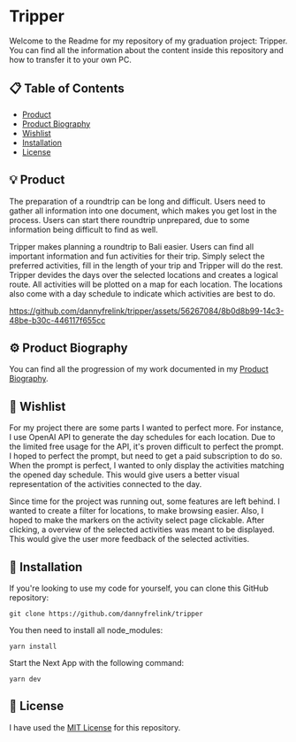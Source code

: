 # Tripper

Welcome to the Readme for my repository of my graduation project: Tripper. You can find all the information about the content inside this repository and how to transfer it to your own PC.

## 📋 Table of Contents

- [Product](https://github.com/dannyfrelink/tripper#-product)
- [Product Biography](https://github.com/dannyfrelink/tripper#%EF%B8%8F-product-biography)
- [Wishlist](https://github.com/dannyfrelink/tripper#-wishlist)
- [Installation](https://github.com/dannyfrelink/tripper#-installation)
- [License](https://github.com/dannyfrelink/tripper#-license)

## 💡 Product

The preparation of a roundtrip can be long and difficult. Users need to gather all information into one document, which makes you get lost in the process. Users can start there roundtrip unprepared, due to some information being difficult to find as well.

Tripper makes planning a roundtrip to Bali easier. Users can find all important information and fun activities for their trip. Simply select the preferred activities, fill in the length of your trip and Tripper will do the rest. Tripper devides the days over the selected locations and creates a logical route. All activities will be plotted on a map for each location. The locations also come with a day schedule to indicate which activities are best to do.

https://github.com/dannyfrelink/tripper/assets/56267084/8b0d8b99-14c3-48be-b30c-446117f655cc

## ⚙️ Product Biography

You can find all the progression of my work documented in my [Product Biography](https://iced-holiday-4d4.notion.site/Productbiografie-f104d24e38464297934699662f349a90?pvs=4).

## 📝 Wishlist

For my project there are some parts I wanted to perfect more. For instance, I use OpenAI API to generate the day schedules for each location. Due to the limited free usage for the API, it's proven difficult to perfect the prompt. I hoped to perfect the prompt, but need to get a paid subscription to do so. When the prompt is perfect, I wanted to only display the activities matching the opened day schedule. This would give users a better visual representation of the activities connected to the day.

Since time for the project was running out, some features are left behind. I wanted to create a filter for locations, to make browsing easier. Also, I hoped to make the markers on the activity select page clickable. After clicking, a overview of the selected activities was meant to be displayed. This would give the user more feedback of the selected activities.

## 🔧 Installation

If you're looking to use my code for yourself, you can clone this GitHub repository:

```
git clone https://github.com/dannyfrelink/tripper
```

You then need to install all node_modules:

```
yarn install
```

Start the Next App with the following command:

```
yarn dev
```

## 📄 License

I have used the [MIT License](https://github.com/dannyfrelink/tripper/blob/main/LICENSE) for this repository.

